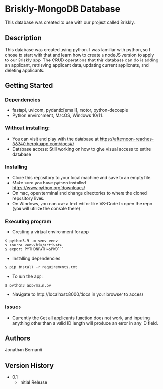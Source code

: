 # Briskly-MongoDB Database

This database was created to use with our project called Briskly.

## Description

This database was created using python. 
I was familiar with python, so I chose to start with that and learn how to create a nodeJS version to apply to our Briskly app.
The CRUD operations that this database can do is adding an applicant, retrieving applicant data, updating current applicnats, and deleting applicants.

## Getting Started

### Dependencies

* fastapi, uvicorn, pydantic[email], motor, python-decouple
* Python environment, MacOS, Windows 10/11.


### Without installing:
* You can visit and play with the database at https://afternoon-reaches-38340.herokuapp.com/docs#/
* Database access: Still working on how to give visual access to entire database

### Installing

* Clone this repository to your local machine and save to an empty file.
* Make sure you have python installed. https://www.python.org/downloads/
* On mac, open terminal and change directories to where the cloned repository lives. 
* On Windows, you can use a text editor like VS-Code to open the repo (you will utilize the console there)


### Executing program

* Creating a virtual environment for app
```
$ python3.9 -m venv venv
$ source venv/bin/activate
$ export PYTHONPATH=$PWD```
```
* Installing dependencies
```
$ pip install -r requirements.txt
```
* To run the app:
```
$ python3 app/main.py
```
* Navigate to http://localhost:8000/docs in your browser to access

### Issues
* Currently the Get all applicants function does not work, and inputing anything other than a valid ID length will produce an error in any ID field.

## Authors

Jonathan Bernardi

## Version History

* 0.1
    * Initial Release
